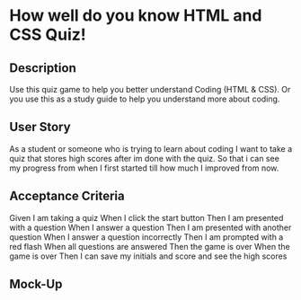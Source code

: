# How well do you know HTML and CSS Quiz!

## Description
Use this quiz game to help you better understand Coding (HTML & CSS). Or you use this as a study guide to help you understand more about coding.

## User Story
As a student or someone who is trying to learn about coding
I want to take a quiz that stores high scores after im done with the quiz.
So that i can see my progress from when I first started till how much I improved from now.  

## Acceptance Criteria
Given I am taking a quiz
When I click the start button
Then I am presented with a question
When I answer a question
Then I am presented with another question
When I answer a question incorrectly
Then I am prompted with a red flash
When all questions are answered
Then the game is over
When the game is over
Then I can save my initials and score and see the high scores 

## Mock-Up





